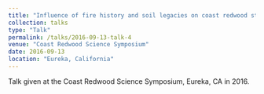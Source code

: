 ```yaml
---
title: "Influence of fire history and soil legacies on coast redwood stand structure and composition"
collection: talks
type: "Talk"
permalink: /talks/2016-09-13-talk-4
venue: "Coast Redwood Science Symposium"
date: 2016-09-13
location: "Eureka, California"
---
```


Talk given at the Coast Redwood Science Symposium, Eureka, CA in 2016.
